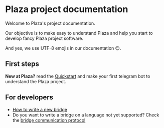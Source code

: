 # Plaza project documentation

Welcome to Plaza's project documentation.

Our objective is to make easy to understand Plaza and help you start to develop fancy Plaza project software.

And yes, we use UTF-8 emojis in our documentation 😉.


## First steps

**New at Plaza?** read the [Quickstart](./tutorials/quickstart.md) and make your first telegram bot to understand the Plaza project.

## For developers
* [How to write a new bridge](./developers/build-a-bridge/)
* Do you want to write a bridge on a language not yet supported? Check the [bridge communication protocol](./developers/bridge-communication-protocol)
